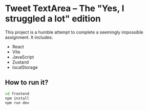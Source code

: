 # Tweet TextArea – The "Yes, I struggled a lot" edition

This project is a humble attempt to complete a seemingly impossible assignment.
It includes:
- React
- Vite
- JavaScript
- Zustand
- localStorage

## How to run it?

```bash
cd frontend
npm install
npm run dev